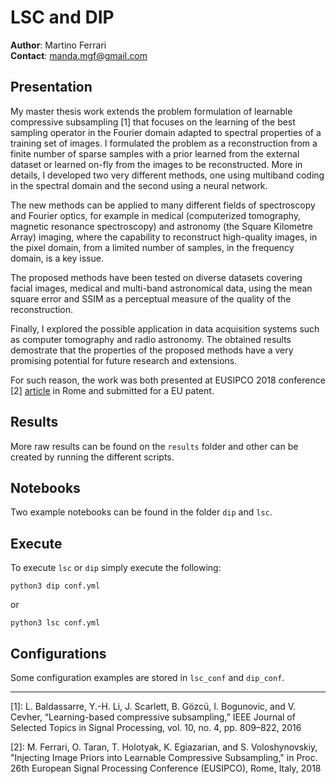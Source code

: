 # LSC and DIP

**Author**: Martino Ferrari   
**Contact**: manda.mgf@gmail.com

## Presentation

My master thesis work extends the problem formulation of learnable compressive subsampling [1] that focuses on the learning of the best sampling operator in the Fourier domain adapted to spectral properties of a training set of images. I formulated the problem as a reconstruction from a finite number of sparse samples with a prior learned from the external dataset or learned on-fly from the images to be reconstructed. More in 
details, I developed two very different methods, one using multiband coding in the spectral domain and the second using a neural network. 

The new methods can be applied to many different fields of spectroscopy and Fourier optics, for example in medical (computerized tomography, magnetic resonance spectroscopy) and astronomy (the Square Kilometre Array) imaging, where the capability to reconstruct high-quality images, in the pixel domain, from a limited number of samples, in the frequency domain, is a key issue. 

The proposed methods have been tested on diverse datasets covering facial images, medical and multi-band astronomical data, using the mean square error and SSIM as a perceptual measure of the quality of the reconstruction. 

Finally, I explored the possible application in data acquisition systems such as computer tomography and radio astronomy. The obtained results demostrate that the properties of the proposed methods have a very promising potential for future research and extensions. 

For such reason, the work was both presented at EUSIPCO 2018 conference [2] [article](http://sip.unige.ch/articles/2018/EUSIPCO2018_TaranO.pdf) in Rome and submitted for a EU patent. 

## Results

More raw results can be found on the `results` folder and other can be created by running the different scripts.


## Notebooks

Two example notebooks can be found in the folder `dip` and `lsc`.

## Execute

To execute `lsc` or `dip` simply execute the following:
```
python3 dip conf.yml
```
or 
```
python3 lsc conf.yml
```

## Configurations

Some configuration examples are stored in `lsc_conf` and `dip_conf`.

----
[1]: L. Baldassarre, Y.-H. Li, J. Scarlett, B. Gözcü, I. Bogunovic, and V. Cevher, “Learning-based compressive subsampling,” IEEE Journal of Selected Topics in Signal Processing, vol. 10, no. 4, pp. 809–822, 2016

[2]: M. Ferrari, O. Taran, T. Holotyak, K. Egiazarian, and S. Voloshynovskiy, "Injecting Image Priors into Learnable Compressive Subsampling," in Proc. 26th European Signal Processing Conference (EUSIPCO), Rome, Italy, 2018
